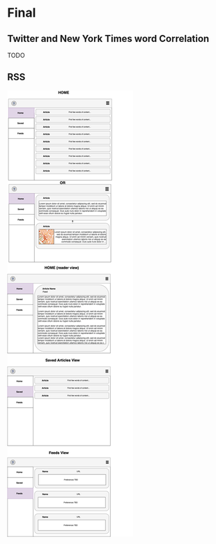 # Final

## Twitter and New York Times word Correlation

TODO

## RSS

![wireframe for RSS reader](wireframes/ReactFinal.png)
